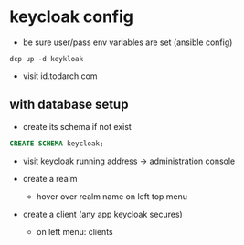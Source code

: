 # keycloak config

- be sure user/pass env variables are set (ansible config)

```shell
dcp up -d keykloak
```

- visit id.todarch.com

## with database setup

- create its schema if not exist

```sql
CREATE SCHEMA keycloak;
```

- visit keycloak running address -> administration console

* create a realm
    - hover over realm name on left top menu
    
* create a client (any app keycloak secures)
    - on left menu: clients

